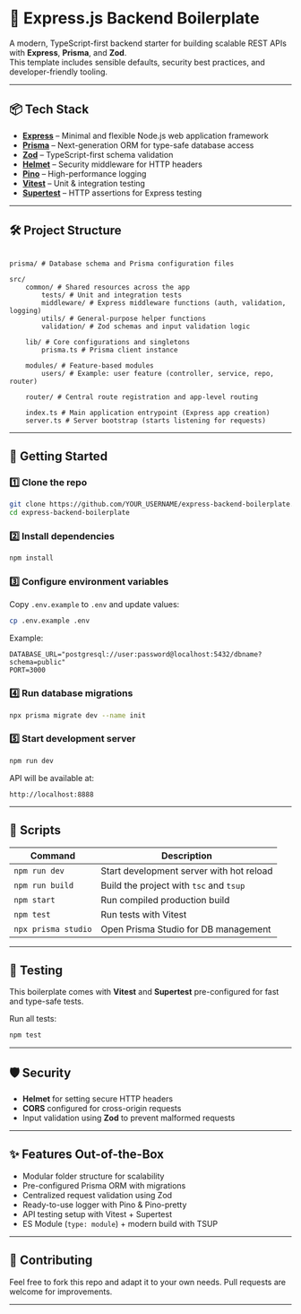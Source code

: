 # 🚀 Express.js Backend Boilerplate

A modern, TypeScript-first backend starter for building scalable REST APIs with **Express**, **Prisma**, and **Zod**.  
This template includes sensible defaults, security best practices, and developer-friendly tooling.

---

## 📦 Tech Stack

- **[Express](https://expressjs.com/)** – Minimal and flexible Node.js web application framework
- **[Prisma](https://www.prisma.io/)** – Next-generation ORM for type-safe database access
- **[Zod](https://zod.dev/)** – TypeScript-first schema validation
- **[Helmet](https://helmetjs.github.io/)** – Security middleware for HTTP headers
- **[Pino](https://getpino.io/#/)** – High-performance logging
- **[Vitest](https://vitest.dev/)** – Unit & integration testing
- **[Supertest](https://github.com/visionmedia/supertest)** – HTTP assertions for Express testing

---

## 🛠 Project Structure

```

prisma/ # Database schema and Prisma configuration files

src/
    common/ # Shared resources across the app
        tests/ # Unit and integration tests
        middleware/ # Express middleware functions (auth, validation, logging)
        utils/ # General-purpose helper functions
        validation/ # Zod schemas and input validation logic

    lib/ # Core configurations and singletons
        prisma.ts # Prisma client instance

    modules/ # Feature-based modules
        users/ # Example: user feature (controller, service, repo, router)

    router/ # Central route registration and app-level routing

    index.ts # Main application entrypoint (Express app creation)
    server.ts # Server bootstrap (starts listening for requests)

```

---

## 🚀 Getting Started

### 1️⃣ Clone the repo

```bash
git clone https://github.com/YOUR_USERNAME/express-backend-boilerplate.git
cd express-backend-boilerplate
```

### 2️⃣ Install dependencies

```bash
npm install
```

### 3️⃣ Configure environment variables

Copy `.env.example` to `.env` and update values:

```bash
cp .env.example .env
```

Example:

```env
DATABASE_URL="postgresql://user:password@localhost:5432/dbname?schema=public"
PORT=3000
```

### 4️⃣ Run database migrations

```bash
npx prisma migrate dev --name init
```

### 5️⃣ Start development server

```bash
npm run dev
```

API will be available at:

```
http://localhost:8888
```

---

## 📜 Scripts

| Command             | Description                              |
| ------------------- | ---------------------------------------- |
| `npm run dev`       | Start development server with hot reload |
| `npm run build`     | Build the project with `tsc` and `tsup`  |
| `npm start`         | Run compiled production build            |
| `npm test`          | Run tests with Vitest                    |
| `npx prisma studio` | Open Prisma Studio for DB management     |

---

## 🧪 Testing

This boilerplate comes with **Vitest** and **Supertest** pre-configured for fast and type-safe tests.

Run all tests:

```bash
npm test
```

---

## 🛡 Security

- **Helmet** for setting secure HTTP headers
- **CORS** configured for cross-origin requests
- Input validation using **Zod** to prevent malformed requests

---

## ✨ Features Out-of-the-Box

- Modular folder structure for scalability
- Pre-configured Prisma ORM with migrations
- Centralized request validation using Zod
- Ready-to-use logger with Pino & Pino-pretty
- API testing setup with Vitest + Supertest
- ES Module (`type: module`) + modern build with TSUP

---

## 🤝 Contributing

Feel free to fork this repo and adapt it to your own needs. Pull requests are welcome for improvements.

---
